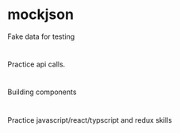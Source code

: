 # mockjson
Fake data for testing
#
Practice api calls.
#
Building components
#
Practice javascript/react/typscript and redux skills
